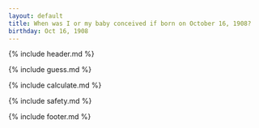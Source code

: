 ```yaml
---
layout: default
title: When was I or my baby conceived if born on October 16, 1908?
birthday: Oct 16, 1908
---
```


{% include header.md %}

{% include guess.md %}

{% include calculate.md %}

{% include safety.md %}

{% include footer.md %}



